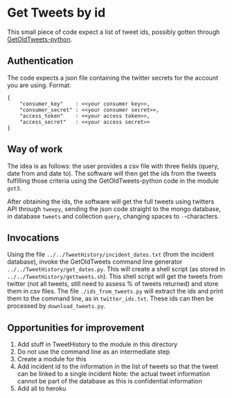 # Get Tweets by id

This small piece of code expect a list of tweet ids, possibly gotten through 
[GetOldTweets-python](https://github.com/Jefferson-Henrique/GetOldTweets-python).

## Authentication
The code expects a json file containing the twitter secrets for the account you are using. Format:

```
{
    "consumer_key"    : <<your consumer key>>,
    "consumer_secret" : <<your consumer secret>>,
    "access_token"    : <<your access token>>,
    "access_secret"   : <<your access secret>>
}
```

## Way of work
The idea is as follows: the user provides a csv file with three fields (query, date 
from and date to). The software will then get the ids from the tweets fulfilling
those criteria using the GetOldTweets-python code in the module `got3`.

After obtaining the ids, the software will get the full tweets using twitters API
through `tweepy`, sending the json code straight to the mongo database, in database
`tweets` and collection `query`, changing spaces to `-`-characters.

## Invocations
Using the file `../../TweetHistory/incident_dates.txt` (from the incident database), invoke the 
GetOldTweets command line generator `../../TweetHistory/get_dates.py`.  This will create a shell script
(as stored in `../../TweetHistory/gettweets.sh`). This shell script will get the tweets from twitter
(not all tweets, still need to assess % of tweets returned) and store them in csv files.
The file `./ids_from_tweets.py` will extract the ids and print them to the command line, as in
`twitter_ids.txt`. These ids can then be processed by `download_tweets.py`.

## Opportunities for improvement
1. Add stuff in TweetHistory to the module in this directory
1. Do not use the command line as an intermediate step
1. Create a module for this
1. Add incident id to the information in the list of tweets so that the tweet can be linked to a single incident
Note: the actual tweet information cannot be part of the database as this is confidential information
1. Add all to heroku
